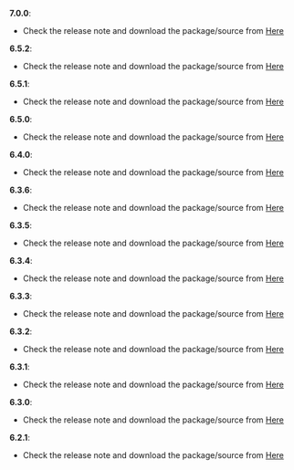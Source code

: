 **7.0.0**:

- Check the release note and download the package/source from [Here](https://github.com/splunk/eventgen/releases/tag/7.0.0)

**6.5.2**:

- Check the release note and download the package/source from [Here](https://github.com/splunk/eventgen/releases/tag/6.5.2)


**6.5.1**:

- Check the release note and download the package/source from [Here](https://github.com/splunk/eventgen/releases/tag/6.5.1)


**6.5.0**:

- Check the release note and download the package/source from [Here](https://github.com/splunk/eventgen/releases/tag/6.5.0)

**6.4.0**:

- Check the release note and download the package/source from [Here](https://github.com/splunk/eventgen/releases/tag/6.4.0)

**6.3.6**:

- Check the release note and download the package/source from [Here](https://github.com/splunk/eventgen/releases/tag/6.3.6)

**6.3.5**:

- Check the release note and download the package/source from [Here](https://github.com/splunk/eventgen/releases/tag/6.3.5)

**6.3.4**:

- Check the release note and download the package/source from [Here](https://github.com/splunk/eventgen/releases/tag/6.3.4)

**6.3.3**:

- Check the release note and download the package/source from [Here](https://github.com/splunk/eventgen/releases/tag/6.3.3)

**6.3.2**:

- Check the release note and download the package/source from [Here](https://github.com/splunk/eventgen/releases/tag/6.3.2)

**6.3.1**:

- Check the release note and download the package/source from [Here](https://github.com/splunk/eventgen/releases/tag/6.3.1)

**6.3.0**:

- Check the release note and download the package/source from [Here](https://github.com/splunk/eventgen/releases/tag/6.3.0)

**6.2.1**:

- Check the release note and download the package/source from [Here](https://github.com/splunk/eventgen/releases/tag/6.2.1)

